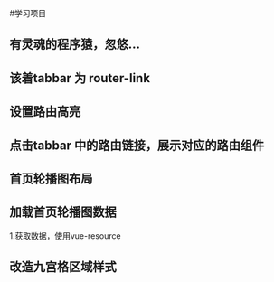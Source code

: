 #学习项目

## 有灵魂的程序猿，忽悠...

## 该着tabbar 为 router-link

## 设置路由高亮

## 点击tabbar 中的路由链接，展示对应的路由组件

## 首页轮播图布局

## 加载首页轮播图数据
1.获取数据，使用vue-resource


## 改造九宫格区域样式